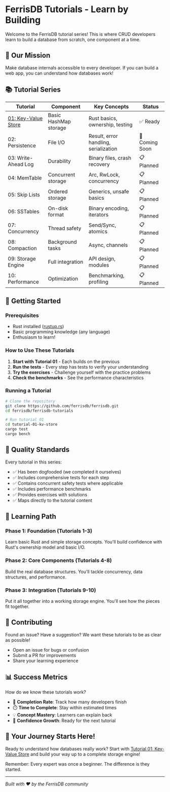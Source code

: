 # FerrisDB Tutorials - Learn by Building

Welcome to the FerrisDB tutorial series! This is where CRUD developers learn to build a database from scratch, one component at a time.

## 🎯 Our Mission

Make database internals accessible to every developer. If you can build a web app, you can understand how databases work!

## 📚 Tutorial Series

| Tutorial | Component | Key Concepts | Status |
|----------|-----------|--------------|--------|
| [01: Key-Value Store](tutorial-01-kv-store/) | Basic HashMap storage | Rust basics, ownership, testing | ✅ Ready |
| 02: Persistence | File I/O | Result, error handling, serialization | 🚧 Coming Soon |
| 03: Write-Ahead Log | Durability | Binary files, crash recovery | 📋 Planned |
| 04: MemTable | Concurrent storage | Arc, RwLock, concurrency | 📋 Planned |
| 05: Skip Lists | Ordered storage | Generics, unsafe basics | 📋 Planned |
| 06: SSTables | On-disk format | Binary encoding, iterators | 📋 Planned |
| 07: Concurrency | Thread safety | Send/Sync, atomics | 📋 Planned |
| 08: Compaction | Background tasks | Async, channels | 📋 Planned |
| 09: Storage Engine | Full integration | API design, modules | 📋 Planned |
| 10: Performance | Optimization | Benchmarking, profiling | 📋 Planned |

## 🚀 Getting Started

### Prerequisites

- Rust installed ([rustup.rs](https://rustup.rs))
- Basic programming knowledge (any language)
- Enthusiasm to learn!

### How to Use These Tutorials

1. **Start with Tutorial 01** - Each builds on the previous
2. **Run the tests** - Every step has tests to verify your understanding
3. **Try the exercises** - Challenge yourself with the practice problems
4. **Check the benchmarks** - See the performance characteristics

### Running a Tutorial

```bash
# Clone the repository
git clone https://github.com/ferrisdb/ferrisdb.git
cd ferrisdb/ferrisdb-tutorials

# Run tutorial 01
cd tutorial-01-kv-store
cargo test
cargo bench
```

## 🧪 Quality Standards

Every tutorial in this series:

- ✅ Has been dogfooded (we completed it ourselves)
- ✅ Includes comprehensive tests for each step
- ✅ Contains concurrent safety tests where applicable
- ✅ Includes performance benchmarks
- ✅ Provides exercises with solutions
- ✅ Maps directly to the tutorial content

## 📖 Learning Path

### Phase 1: Foundation (Tutorials 1-3)
Learn basic Rust and simple storage concepts. You'll build confidence with Rust's ownership model and basic I/O.

### Phase 2: Core Components (Tutorials 4-8)
Build the real database structures. You'll tackle concurrency, data structures, and performance.

### Phase 3: Integration (Tutorials 9-10)
Put it all together into a working storage engine. You'll see how the pieces fit together.

## 🤝 Contributing

Found an issue? Have a suggestion? We want these tutorials to be as clear as possible!

- Open an issue for bugs or confusion
- Submit a PR for improvements
- Share your learning experience

## 📊 Success Metrics

How do we know these tutorials work?

- 🎯 **Completion Rate**: Track how many developers finish
- ⏱️ **Time to Complete**: Stay within estimated times
- 💡 **Concept Mastery**: Learners can explain back
- 🚀 **Confidence Growth**: Ready for the next tutorial

## 🎉 Your Journey Starts Here!

Ready to understand how databases really work? Start with [Tutorial 01: Key-Value Store](tutorial-01-kv-store/) and build your way up to a complete storage engine!

Remember: Every expert was once a beginner. The difference is they started.

---

_Built with ❤️ by the FerrisDB community_